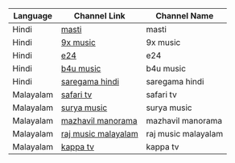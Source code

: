 | Language   | Channel Link                                     | Channel Name       |
|------------|-------------------------------------------------|--------------------|
| Hindi      | [masti](https://mhdtvworld.me/live/mastiiii/)   | masti              |
| Hindi      | [9x music](https://mhdtvworld.me/live/9x-music/) | 9x music           |
| Hindi      | [e24](https://mhdtvworld.me/live/3e12/)         | e24                |
| Hindi      | [b4u music](https://mhdtvworld.me/live/b4u-music/) | b4u music         |
| Hindi      | [saregama hindi](https://mhdtvworld.me/live/saregama-hindi/) | saregama hindi |
| Malayalam  | [safari tv](https://mhdtvworld.me/live/safari-tv/) | safari tv         |
| Malayalam  | [surya music](https://mhdtvworld.me/live/surya-music/) | surya music     |
| Malayalam  | [mazhavil manorama](https://mhdtvworld.me/live/mazhavil-manorama-hd/) | mazhavil manorama |
| Malayalam  | [raj music malayalam](https://mhdtvworld.me/live/raj-music-malayalam/) | raj music malayalam |
| Malayalam  | [kappa tv](https://mhdtvworld.me/live/kappa-tv/)   | kappa tv           |
